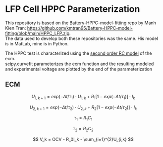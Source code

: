 # LFP Cell HPPC Parameterization

This repository is based on the Battery-HPPC-model-fitting repo by Manh Kien Tran: https://github.com/kmtran95/Battery-HPPC-model-fitting/blob/main/HPPC_LFP.zip. <br>
The data used to develop both these repositories was the same. His model is in MatLab, mine is in Python.

The HPPC test is characterized using the [second order RC model](#ecm) of the ecm.<br>
scipy.curvefit parameterizes the ecm function and the resulting modeled and experimental voltage are plotted by the end of the parameterization

## ECM <a id = "ecm"></a>

$$ U_{1,k+1} = exp(-\Delta t/\tau_1)\cdot U_{1,k} + R_1[1 - exp(-\Delta t/\tau_1)]\cdot I_k $$

$$ U_{2,k+1} = exp(-\Delta t/\tau_2)\cdot U_{2,k} + R_2[1 - exp(-\Delta t/\tau_2)]\cdot I_k $$

$$ \tau_1 = R_1C_1 $$

$$ \tau_2 = R_2C_2 $$
 
$$ V_k = OCV - R_0I_k - \sum_{i=1}^{2}U_{i,k} $$
